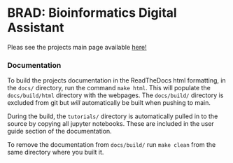 # BRAD: Bioinformatics Digital Assistant

Pleas see the projects main page available [here!](https://brad-bioinformatics-retrieval-augmented-data.readthedocs.io/_/downloads/en/latest/pdf/)

### Documentation

To build the projects documentation in the ReadTheDocs html formatting, in the `docs/` directory, run the command `make html`. This will populate the `docs/build/html` directory with the webpages. The `docs/build/` directory is excluded from git but *will* automatically be built when pushing to main.

During the build, the `tutorials/` directory is automatically pulled in to the source by copying all jupyter notebooks. These are included in the user guide section of the documentation.

To remove the documentation from `docs/build/` run `make clean` from the same directory where you built it.

